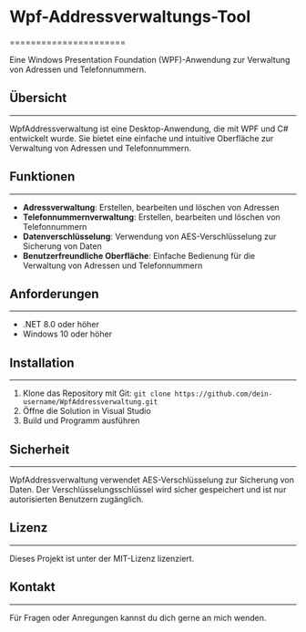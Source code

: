 # Wpf-Addressverwaltungs-Tool
======================

Eine Windows Presentation Foundation (WPF)-Anwendung zur Verwaltung von Adressen und Telefonnummern.

## Übersicht
-----------

WpfAddressverwaltung ist eine Desktop-Anwendung, die mit WPF und C# entwickelt wurde. Sie bietet eine einfache und intuitive Oberfläche zur Verwaltung von Adressen und Telefonnummern.

## Funktionen
------------

*   **Adressverwaltung**: Erstellen, bearbeiten und löschen von Adressen
*   **Telefonnummernverwaltung**: Erstellen, bearbeiten und löschen von Telefonnummern
*   **Datenverschlüsselung**: Verwendung von AES-Verschlüsselung zur Sicherung von Daten
*   **Benutzerfreundliche Oberfläche**: Einfache Bedienung für die Verwaltung von Adressen und Telefonnummern

## Anforderungen
------------

*   .NET 8.0 oder höher
*   Windows 10 oder höher

## Installation
------------

1.  Klone das Repository mit Git: `git clone https://github.com/dein-username/WpfAddressverwaltung.git`
2.  Öffne die Solution in Visual Studio
3.  Build und Programm ausführen

## Sicherheit
---------

WpfAddressverwaltung verwendet AES-Verschlüsselung zur Sicherung von Daten. Der Verschlüsselungsschlüssel wird sicher gespeichert und ist nur autorisierten Benutzern zugänglich.

## Lizenz
-------

Dieses Projekt ist unter der MIT-Lizenz lizenziert.

## Kontakt
--------

Für Fragen oder Anregungen kannst du dich gerne an mich wenden.
